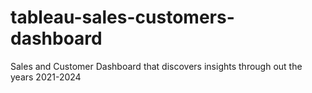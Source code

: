 # tableau-sales-customers-dashboard
Sales and Customer Dashboard that discovers insights through out the years 2021-2024
